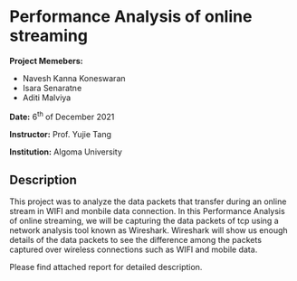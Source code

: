 # Performance Analysis of online streaming

**Project Memebers:**
- Navesh Kanna Koneswaran
- Isara Senaratne
- Aditi Malviya

**Date:** 6<sup>th</sup> of December 2021

**Instructor:** Prof. Yujie Tang

**Institution:** Algoma University


## Description

This project was to analyze the data packets that transfer during an online stream in WIFI and monbile data connection. In this Performance Analysis of online streaming, we will be capturing the data packets of tcp using a network analysis tool known as Wireshark. Wireshark will show us enough details of the data packets to see the difference among the packets captured over wireless connections such as WIFI and mobile data. 

Please find attached report for detailed description.
